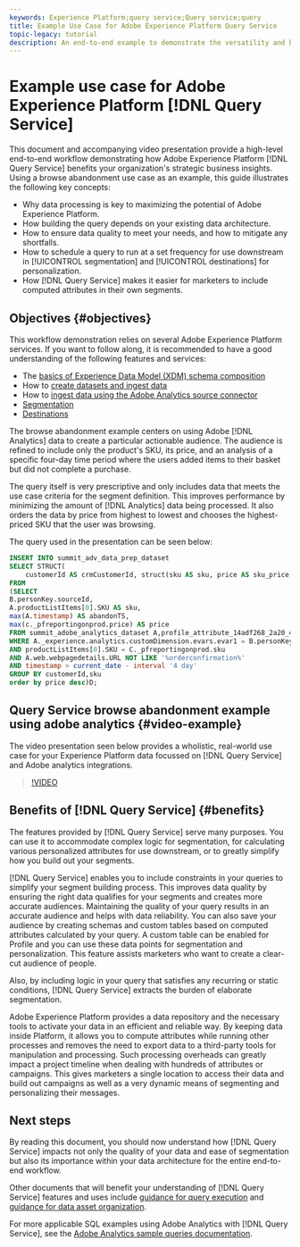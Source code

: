 ```yaml
---
keywords: Experience Platform;query service;Query service;query
title: Example Use Case for Adobe Experience Platform Query Service
topic-legacy: tutorial
description: An end-to-end example to demonstrate the versatility and benefits of Adobe Experience Platform Query Service.
---
```

# Example use case for Adobe Experience Platform [!DNL Query Service]

This document and accompanying video presentation provide a high-level end-to-end workflow demonstrating how Adobe Experience Platform [!DNL Query Service] benefits your organization's strategic business insights. Using a browse abandonment use case as an example, this guide illustrates the following key concepts:

* Why data processing is key to maximizing the potential of Adobe Experience Platform.
* How building the query depends on your existing data architecture.
* How to ensure data quality to meet your needs, and how to mitigate any shortfalls.
* How to schedule a query to run at a set frequency for use downstream in [!UICONTROL segmentation] and [!UICONTROL destinations] for personalization.
* How [!DNL Query Service] makes it easier for marketers to include computed attributes in their own segments.

## Objectives {#objectives}

This workflow demonstration relies on several Adobe Experience Platform services. If you want to follow along, it is recommended to have a good understanding of the following features and services:

* The [basics of Experience Data Model (XDM) schema composition](../../xdm/schema/composition.md)
* How to [create datasets and ingest data](https://experienceleague.adobe.com/docs/platform-learn/tutorials/data-ingestion/create-datasets-and-ingest-data.html)
* How to [ingest data using the Adobe Analytics source connector](https://experienceleague.adobe.com/docs/platform-learn/tutorials/sources/ingest-data-from-adobe-analytics.html)
* [Segmentation](../../segmentation/home.md)
* [Destinations](../../destinations/home.md)

The browse abandonment example centers on using Adobe [!DNL Analytics] data to create a particular actionable audience. The audience is refined to include only the product's SKU, its price, and an analysis of a specific four-day time period where the users added items to their basket but did not complete a purchase.

The query itself is very prescriptive and only includes data that meets the use case criteria for the segment definition. This improves performance by minimizing the amount of [!DNL Analytics] data being processed. It also orders the data by price from highest to lowest and chooses the highest-priced SKU that the user was browsing.

The query used in the presentation can be seen below:

```sql
INSERT INTO summit_adv_data_prep_dataset
SELECT STRUCT(
    customerId AS crmCustomerId, struct(sku AS sku, price AS sku_price, abandonTS AS abandonTS) AS abandonBrowse) AS _pfreportingonprod
FROM
(SELECT
B.personKey.sourceId,
A.productListItems[0].SKU AS sku,
max(A.timestamp) AS abandonTS,
max(c._pfreportingonprod.price) AS price
FROM summit_adobe_analytics_dataset A,profile_attribute_14adf268_2a20_4dee_bee6_a6b0e34616a9 B,summit_product_dataset c
WHERE A._experience.analytics.customDimension.evars.evar1 = B.personKey.sourceID
AND productListItems[0].SKU = C._pfreportingonprod.sku
AND A.web.webpagedetails.URL NOT LIKE '%orderconfirmation%'
AND timestamp > current_date - interval '4 day'
GROUP BY customerId,sku
order by price desc)D;
```

## Query Service browse abandonment example using adobe analytics {#video-example}

The video presentation seen below provides a wholistic, real-world use case for your Experience Platform data focussed on [!DNL Query Service] and Adobe analytics integrations.  

>[!VIDEO](https://video.tv.adobe.com/v/342533?quality=12&learn=on)

## Benefits of [!DNL Query Service] {#benefits}

The features provided by [!DNL Query Service] serve many purposes. You can use it to accommodate complex logic for segmentation, for calculating various personalized attributes for use downstream, or to greatly simplify how you build out your segments. 

[!DNL Query Service] enables you to include constraints in your queries to simplify your segment building process. This improves data quality by ensuring the right data qualifies for your segments and creates more accurate audiences. Maintaining the quality of your query results in an accurate audience and helps with data reliability. You can also save your audience by creating schemas and custom tables based on computed attributes calculated by your query. A custom table can be enabled for Profile and you can use these data points for segmentation and personalization. This feature assists marketers who want to create a clear-cut audience of people.

Also, by including logic in your query that satisfies any recurring or static conditions, [!DNL Query Service] extracts the burden of elaborate segmentation.

Adobe Experience Platform provides a data repository and the necessary tools to activate your data in an efficient and reliable way. By keeping data inside Platform, it allows you to compute attributes while running other processes and removes the need to export data to a third-party tools for manipulation and processing. Such processing overheads can greatly impact a project timeline when dealing with hundreds of attributes or campaigns. This gives marketers a single location to access their data and build out campaigns as well as a very dynamic means of segmenting and personalizing their messages.

## Next steps

By reading this document, you should now understand how [!DNL Query Service] impacts not only the quality of your data and ease of segmentation but also its importance within your data architecture for the entire end-to-end workflow. 

Other documents that will benefit your understanding of [!DNL Query Service] features and uses include [guidance for query execution](../best-practices/writing-queries.md) and [guidance for data asset organization](../best-practices/organize-data-assets.md).

For more applicable SQL examples using Adobe Analytics with [!DNL Query Service], see the [Adobe Analytics sample queries documentation](../sample-queries/adobe-analytics.md). 
